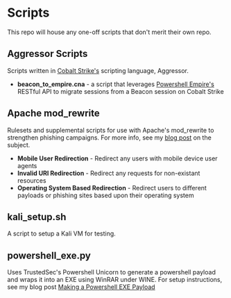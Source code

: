 # Scripts

This repo will house any one-off scripts that don't merit their own repo.

## Aggressor Scripts
Scripts written in [Cobalt Strike's](https://cobaltstrike.com) scripting language, Aggressor. 
* **beacon_to_empire.cna** - a script that leverages [Powershell Empire's](http://www.powershellempire.com/) RESTful API to migrate sessions from a Beacon session on Cobalt Strike

## Apache mod_rewrite
Rulesets and supplemental scripts for use with Apache's mod_rewrite to strengthen phishing campaigns. For more info, see my [blog post](https://bluescreenofjeff.com/2016-03-22-strengthen-your-phishing-with-apache-mod_rewrite-and-mobile-user-redirection/) on the subject.
* **Mobile User Redirection** - Redirect any users with mobile device user agents
* **Invalid URI Redirection** - Redirect any requests for non-existant resources
* **Operating System Based Redirection** - Redirect users to different payloads or phishing sites based upon their operating system

## kali_setup.sh
A script to setup a Kali VM for testing.

## powershell_exe.py
Uses TrustedSec's Powershell Unicorn to generate a powershell payload and wraps it into an EXE using WinRAR under WINE. For setup instructions, see my blog post [Making a Powershell EXE Payload](https://bluescreenofjeff.com/2015-05-13-making-a-powershell-exe-payload/)